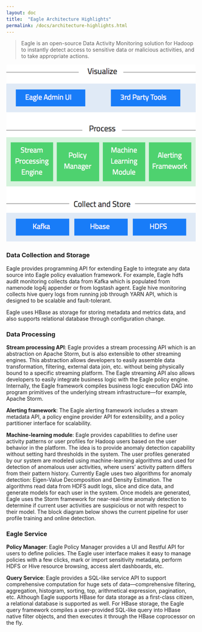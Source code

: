 ```yaml
---
layout: doc
title:  "Eagle Architecture Highlights" 
permalink: /docs/architecture-highlights.html
---
```


> Eagle is an open-source Data Activity Monitoring solution for Hadoop to instantly detect access to sensitive data or malicious activities, and to take appropriate actions.

![](/images/docs/eagle-highlights.png)

### Data Collection and Storage

Eagle provides programming API for extending Eagle to integrate any data source into Eagle policy evaluation framework. For example, Eagle hdfs audit monitoring collects data from Kafka which is populated from namenode log4j appender or from logstash agent. Eagle hive monitoring collects hive query logs from running job through YARN API, which is designed to be scalable and fault-tolerant.

Eagle uses HBase as storage for storing metadata and metrics data, and also supports relational database through configuration change.

### Data Processing

**Stream processing API**: Eagle provides a stream processing API which is an abstraction on Apache Storm, but is also extensible to other streaming engines. This abstraction allows developers to easily assemble data transformation, filtering, external data join, etc. without being physically bound to a specific streaming platform. The Eagle streaming API also allows developers to easily integrate business logic with the Eagle policy engine. Internally, the Eagle framework compiles business logic execution DAG into program primitives of the underlying stream infrastructure—for example, Apache Storm.

**Alerting framework**: The Eagle alerting framework includes a stream metadata API, a policy engine provider API for extensibility, and a policy partitioner interface for scalability.

**Machine-learning module**: Eagle provides capabilities to define user activity patterns or user profiles for Hadoop users based on the user behavior in the platform. The idea is to provide anomaly detection capability without setting hard thresholds in the system. The user profiles generated by our system are modeled using machine-learning algorithms and used for detection of anomalous user activities, where users’ activity pattern differs from their pattern history. Currently Eagle uses two algorithms for anomaly detection: Eigen-Value Decomposition and Density Estimation. The algorithms read data from HDFS audit logs, slice and dice data, and generate models for each user in the system. Once models are generated, Eagle uses the Storm framework for near-real-time anomaly detection to determine if current user activities are suspicious or not with respect to their model. The block diagram below shows the current pipeline for user profile training and online detection.

### Eagle Service
**Policy Manager**: Eagle Policy Manager provides a UI and Restful API for users to define policies. The Eagle user interface makes it easy to manage policies with a few clicks, mark or import sensitivity metadata, perform HDFS or Hive resource browsing, access alert dashboards, etc.

**Query Service**: Eagle provides a SQL-like service API to support comprehensive computation for huge sets of data—comprehensive filtering, aggregation, histogram, sorting, top, arithmetical expression, pagination, etc. Although Eagle supports HBase for data storage as a first-class citizen, a relational database is supported as well. For HBase storage, the Eagle query framework compiles a user-provided SQL-like query into HBase native filter objects, and then executes it through the HBase coprocessor on the fly.

